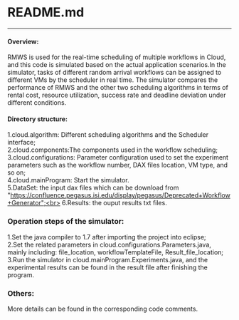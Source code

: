 # README.md
-------------

#### Overview:
RMWS is used for the real-time scheduling of multiple workflows in Cloud, and this code is simulated based on the actual application scenarios.In the simulator, tasks of different random arrival workflows can be assigned to different VMs by the scheduler in real time. The simulator compares the performance of RMWS and the other two scheduling algorithms in terms of rental cost, resource utilization, success rate and deadline deviation under different conditions.

#### Directory structure:  
 1.cloud.algorithm: Different scheduling algorithms and the Scheduler interface;<br> 
 2.cloud.components:The components used in the workflow scheduling;<br> 
 3.cloud.configurations: Parameter configuration used to set the experiment parameters such as the workflow number, DAX files location, VM type, and so on;<br> 
 4.cloud.mainProgram: Start the simulator. <br> 
 5.DataSet: the input dax files which can be download from "https://confluence.pegasus.isi.edu/display/pegasus/Deprecated+Workflow+Generator";<br> 
 6.Results: the ouput results txt files.<br> 

### Operation steps of the simulator:
 1.Set the java compiler to 1.7 after importing the project into eclipse;<br> 
 2.Set the related parameters in cloud.configurations.Parameters.java, mainly including: file_location, workflowTemplateFile, Result_file_location;<br> 
 3.Run the simulator in cloud.mainProgram.Experiments.java, and the experimental results can be found in the result file after finishing the program.<br> 

### Others:
More details can be found in the corresponding code comments.
